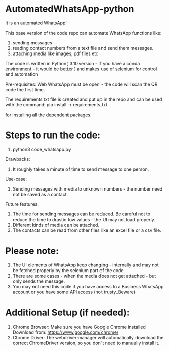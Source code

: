 # AutomatedWhatsApp-python
It is an automated WhatsApp!

This base version of the code repo can automate WhatsApp functions like:
1. sending messages
2. reading contact numbers from a text file and send them messages. 
3. attaching media like images, pdf files etc

The code is written in Python( 3.10 version - if you have a conda environment - it would be better ) and makes use of selenium for control and automation

Pre-requisites: Web WhatsApp must be open - the code will scan the QR code the first time.

The requirements.txt file is created and put up in the repo and can be used with the command:
pip install -r requirements.txt 

for installing all the dependent packages.

# Steps to run the code:
1. python3 code_whatsapp.py
   
Drawbacks:
1. It roughly takes a minute of time to send message to one person.

Use-case: 
1. Sending messages with media to unknown numbers - the number need not be saved as a contact.

Future features:
1. The time for sending messages can be reduced. Be careful not to reduce the time to drastic low values - the UI may not load properly.
2. Different kinds of media can be attached.
3. The contacts can be read from other files like an excel file or a csv file.

# Please note: 
1. The UI elements of WhatsApp keep changing - internally and may not be fetched properly by the selenium part of the code. 
2. There are some cases - when the media does not get attached - but only sends the message.
3. You may not need this code if you have access to a Business WhatsApp account or you have some API access (not trusty..Beware) 

# Additional Setup (if needed):
1. Chrome Browser: Make sure you have Google Chrome installed
Download from: https://www.google.com/chrome/
2. Chrome Driver: The webdriver-manager will automatically download the correct ChromeDriver version, so you don't need to manually install it.
